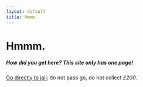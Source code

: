 ```yaml
---
layout: default
title: Hmmm.
---
```

# Hmmm.

<div class="block">
  <h5>How did you get here? This site only has one page!</h5>
  <p><a href="/">Go directly to jail</a>; do not pass go, do not collect <em>£200</em>.</p>
</div>
